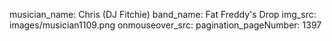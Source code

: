 musician_name: Chris (DJ Fitchie)
band_name: Fat Freddy&#39;s Drop
img_src: images/musician1109.png
onmouseover_src: 
pagination_pageNumber: 1397